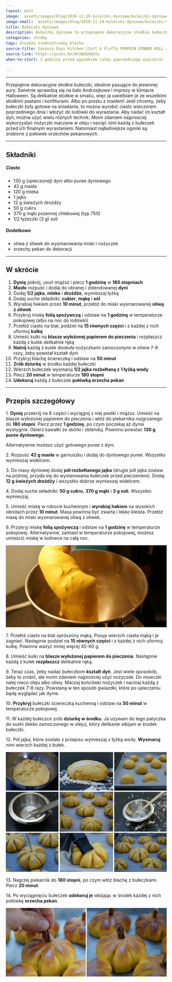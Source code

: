```yaml
---
layout: post
image:  assets/images/blog/2020-11-19-buleczki-dyniowe/buleczki-dyniowe.jpg
image-small:  assets/images/blog/2020-11-19-buleczki-dyniowe/buleczki-dyniowe-small.jpg
title: Bułeczki dyniowe
description: Bułeczki dyniowe to przepiękne dekoracyjne słodkie bułeczki, które idealnie pasują do jesiennej aury. Idealne na Halloween i bale Andrzejkowe!
categories: chleby
tags: drozdze sredniotrudny blacha
source-title: Savoury Days Kitchen (Soft & Fluffy PUMPKIN DINNER ROLL recipe)
source-link: https://youtu.be/WlVWZbOUXIs
when-to-start: 3 godziny przed wypiekiem (albo poprzedniego wieczoru)

---
```


-----

Przepiękne dekoracyjne słodkie bułeczki, idealnie pasujące do jesiennej aury. Świetnie sprawdzą się na bale Andrzejkowe i imprezy w klimacie Halloween. Są delikatnie słodkie w smaku, więc ja uwielbiam je ze wszelkimi słodkimi pastami i konfiturami. Albo po prostu z masłem! Jeśli chcemy, żeby bułeczki były gotowe na śniadanie, to można wyrobić ciasto wieczorem poprzedniego dnia i włożyć do lodówki do wyrastania. Aby nadać im kształt dyń, można użyć wielu różnych technik. Moim zdaniem najprościej wykorzystać nożyczki maczane w oleju i naciąć nimi każdą z bułeczek przed ich finalnym wyrastaniem. Natomiast najładniejsze ogonki są zrobione z połówek orzechów pekanowych. 

-----

## Składniki

##### Ciasto

* 130 g (upieczonej) dyni albo puree dyniowego
* 42 g masła
* 120 g mleka
* 1 jajko
* 12 g świeżych drożdży
* 50 g cukru
* 370 g mąki pszennej chlebowej (typ 750)
* 1/2 łyżeczki (3 g) soli

##### Dodatkowo

* oliwa z oliwek do wysmarowania miski i nożyczek
* orzechy pekan do dekoracji

-----

## W skrócie

1. **Dynię** pokrój, usuń miąższ i piecz **1 godzinę** w **180 stopniach**
2. **Masło** rozpuść i dodaj do obranej i zblendowanej **dyni**
3. Dodaj **1/2 jajka**, **mleko** i **drożdże**, wymieszaj łyżką
4. Dodaj suche składniki: **cukier**, **mąkę** i **sól**
5. Wyrabiaj hakiem przez **10 minut**, przełóż do miski wysmarowanej **oliwą z oliwek**
6. Przykryj miskę **folią spożywczą** i odstaw na **1 godzinę** w temperaturze pokojowej (albo na noc do lodówki)
7. Przełóż ciasto na blat, podziel na **15 równych części** i z każdej z nich uformuj **kulkę**
8. Umieść kulki na **blasze wyłożonej papierem do pieczenia** i rozpłaszcz każdą z kulek delikatnie ręką
9. **Natnij** każdą z kulek dookoła nożyczkami zamoczonymi w oliwie 7-8 razy, żeby powstał kształt dyni
10. Przykryj blachę ściereczką i odstaw na **50 minut**
11. **Zrób dziurkę** w środku każdej bułeczki
12. Wierzch bułeczek wysmaruj **1/2 jajka rozbełtaną z 1 łyżką wody**
13. Piecz **20 minut** w temperaturze **180 stopni**
14. **Udekoruj** każdą z bułeczek **połówką orzecha pekan**

-----

## Przepis szczegółowy

1\. **Dynię** przekrój na 8 części i wyciągnij z niej pestki i miąższ. Umieść na blasze wyłożonej papierem do pieczenia i włóż do piekarnika rozgrzanego do **180 stopni**. Piecz przez **1 godzinę**, po czym poczekaj aż dynia wystygnie. Obierz kawałki ze skórki i zblenduj. Powinno powstać **130 g puree dyniowego**.

Alternatywnie możesz użyć gotowego puree z dyni.

2\. Rozpuść **42 g masła** w garnuszku i dodaj do dyniowego puree. Wszystko wymieszaj widelcem.

3\. Do masy dyniowej dodaj **pół rozbełtanego jajka** (drugie pół jajka zostaw na później, przyda się do wystarowania bułeczek przed pieczeniem). Dodaj **12 g świeżych drożdży** i wszystko dobrze wymieszaj widelcem.

4\. Dodaj suche składniki: **50 g cukru**, **370 g mąki** i **3 g soli**. Wszystko wymieszaj.

5\. Umieść miskę w robocie kuchennym i **wyrabiaj hakiem** na wysokich obrotach przez **10 minut**. Masa powinna być zwarta i lekko kleista. Przełóż masę do miski wysmarowanej oliwą z oliwek.

6\. Przykryj miskę **folią spożywczą** i odstaw na **1 godzinę** w temperaturze pokojowej. Alternatywnie, zamiast w temperaturze pokojowej, możesz umieścić miskę w lodówce na całą noc.

![Bułeczki dyniowe - mieszanie](/assets/images/blog/2020-11-19-buleczki-dyniowe/buleczki-dyniowe-mieszanie.jpg)

7\. Przełóż ciasto na blat oprószony mąką. Posyp wierzch ciasta mąką i je zagnieć. Następnie podziel na **15 równych części** i z każdej z nich uformuj kulkę. Powinna ważyć mniej więcej 45-60 g.

8\. Umieść kulki na **blasze wyłożonej papierem do pieczenia**. Następnie każdą z kulek **rozpłaszcz** delikatnie ręką.

9\. Teraz czas, żeby nadać bułeczkom **kształt dyń**. Jest wiele sposobób, żeby to zrobić, ale moim zdaniem najprościej użyć nożyczek. Do miseczki nalej nieco oleju albo oliwy. Maczaj końcówki nożyczek i nacinaj każdą z bułeczek 7-8 razy. Powstaną w ten sposób gwiazdki, które po upieczeniu będą wyglądać jak dynie.

10\. **Przykryj** bułeczki ściereczką kuchenną i odstaw na **50 minut** w temperaturze pokojowej.

11\. W każdej bułeczce zrób **dziurkę w środku**. Ja używam do tego patyczka do sushi (lekko zamoczonego w oleju), który delikanie wbijam w środek bułeczki.

12\. Pół jajka, które zostało z przepisu wymieszaj z łyżką wody. **Wysmaruj** nimi wierzch każdej z bułek.

![Bułeczki dyniowe - przygotowanie](/assets/images/blog/2020-11-19-buleczki-dyniowe/buleczki-dyniowe-przygotowanie.jpg)

13\. Nagrzej piekarnik do **180 stopni**, po czym włóż blachę z bułeczkami. Piecz **20 minut**.

14\. Po wyciągnięciu bułeczek **udekoruj je** wbijając w środek każdej z nich połówkę **orzecha pekan**.

![Bułeczki dyniowe - dekoracja](/assets/images/blog/2020-11-19-buleczki-dyniowe/buleczki-dyniowe-dekoracja.jpg)